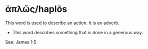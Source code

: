 # ἁπλῶς/haplōs
This word is used to describe an action. It is an adverb.

* This word describes something that is done in a generous way.

See: James 1:5
